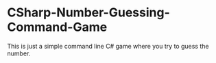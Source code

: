 # CSharp-Number-Guessing-Command-Game
This is just a simple command line C# game where you try to guess the number.
